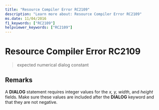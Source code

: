 ```yaml
---
title: "Resource Compiler Error RC2109"
description: "Learn more about: Resource Compiler Error RC2109"
ms.date: 11/04/2016
f1_keywords: ["RC2109"]
helpviewer_keywords: ["RC2109"]
---
```

# Resource Compiler Error RC2109

> expected numerical dialog constant

## Remarks

A **DIALOG** statement requires integer values for the *x, y, width*, and *height* fields. Make sure these values are included after the **DIALOG** keyword and that they are not negative.
